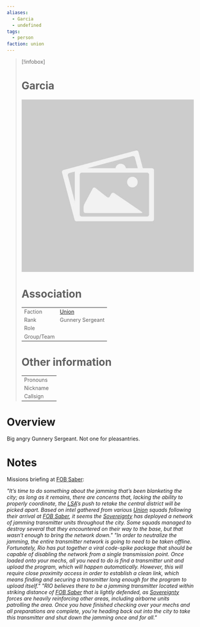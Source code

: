 ```yaml
---
aliases: 
  - Garcia
  - undefined
tags: 
  - person
faction: union 
---
```


> [!infobox] 
> # Garcia
> ![placeholder](attachments/placeholder.png)
> # Association
> | | |
> | ---- | ---- |
> | Faction | [Union](reference/Union.md) |
> | Rank | Gunnery Sergeant |
> | Role |  |
> | Group/Team | |
> # Other information
> | | | 
> | - | - |
> | Pronouns | |
> | Nickname | |
> | Callsign | | 

# Overview
Big angry Gunnery Sergeant. Not one for pleasantries.

# Notes
Missions briefing at [FOB Saber](FOB%20Saber.md):

*"It’s time to do something about the jamming that’s been blanketing the city; as long as it remains, there are concerns that, lacking the ability to properly coordinate, the [LSA](Leandric%20States%20Alliance.md)’s push to retake the central district will be picked apart. Based on intel gathered from various [Union](reference/Union.md) squads following their arrival at [FOB Saber](FOB%20Saber.md), it seems the [Sovereignty](Vestan%20Sovereignty.md) has deployed a network of jamming transmitter units throughout the city. Some squads managed to destroy several that they encountered on their way to the base, but that wasn’t enough to bring the network down."*
*"In order to neutralize the jamming, the entire transmitter network is going to need to be taken offline. Fortunately, Rio has put together a viral code-spike package that should be capable of disabling the network from a single transmission point. Once loaded onto your mechs, all you need to do is find a transmitter unit and upload the program, which will happen automatically. However, this will require close proximity access in order to establish a clean link, which means finding and securing a transmitter long enough for the program to upload itself."*
*"RIO believes there to be a jamming transmitter located within striking distance of [FOB Saber](FOB%20Saber.md) that is lightly defended, as [Sovereignty](Vestan%20Sovereignty.md) forces are heavily reinforcing other areas, including airborne units patrolling the area. Once you have finished checking over your mechs and all preparations are complete, you’re heading back out into the city to take this transmitter and shut down the jamming once and for all."*
